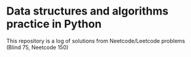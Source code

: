 # Data structures and algorithms practice in Python

This repository is a log of solutions from Neetcode/Leetcode problems (Blind 75, Neetcode 150)
